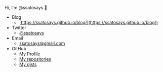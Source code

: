 Hi, I’m @ssatosays  :wave:  

+ Blog
  - [https://ssatosays.github.io/blog/](https://ssatosays.github.io/blog/)
+ Twitter
  - [@ssatosays](https://twitter.com/ssatosays)
+ Email
  - [ssatosays@gmail.com](mailto:ssatosays@gmail.com)
+ GitHub
  - [My Profile](https://github.com/ssatosays)
  - [My repositories](https://github.com/ssatosays?tab=repositories)
  - [My gists](https://gist.github.com/ssatosays)
